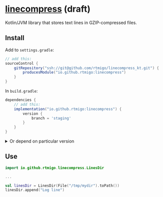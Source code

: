 # [linecompress](https://github.com/rtmigo/linecompress_kt) (draft)

Kotlin/JVM library that stores text lines in GZIP-compressed files.

## Install

Add to `settings.gradle`:

```groovy
// add this:
sourceControl {
    gitRepository("ssh://git@github.com/rtmigo/linecompress_kt.git") {
        producesModule("io.github.rtmigo:linecompress")
    }
}
```

In `build.gradle`:

```groovy
dependencies {
    // add this: 
    implementation("io.github.rtmigo:linecompress") {
        version {
            branch = 'staging'
        }
    }
}    
```

<details>
  <summary>Or depend on particular version</summary>

```groovy
dependencies {
    implementation "io.github.rtmigo:linecompress:0.0.1"
    // ...
}
```
</details>

## Use

```kotlin
import io.github.rtmigo.linecompress.LinesDir

...

val linesDir = LinesDir(File("/tmp/mydir").toPath())
linesDir.append("Log line")
```